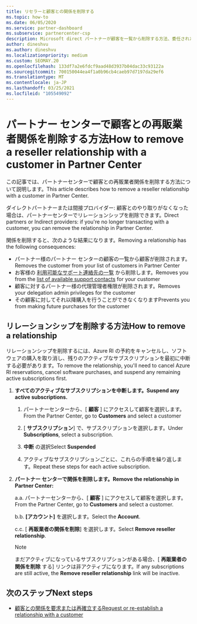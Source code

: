 ```yaml
---
title: リセラーと顧客との関係を削除する
ms.topic: how-to
ms.date: 06/05/2020
ms.service: partner-dashboard
ms.subservice: partnercenter-csp
description: Microsoft direct パートナーが顧客を一覧から削除する方法、委任された管理者特権を削除する方法、顧客のサポートまたは購入を停止する方法について説明します。
author: dineshvu
ms.author: dineshvu
ms.localizationpriority: medium
ms.custom: SEOMAY.20
ms.openlocfilehash: 133df7a2e6fdcf9aad48d3937b04dac33c93122a
ms.sourcegitcommit: 700150044ea4f1a0b96cb4caeb97d7197da29ef6
ms.translationtype: MT
ms.contentlocale: ja-JP
ms.lasthandoff: 03/25/2021
ms.locfileid: "105549092"
---
```

# <a name="how-to-remove-a-reseller-relationship-with-a-customer-in-partner-center"></a><span data-ttu-id="395e6-103">パートナー センターで顧客との再販業者関係を削除する方法</span><span class="sxs-lookup"><span data-stu-id="395e6-103">How to remove a reseller relationship with a customer in Partner Center</span></span>

<span data-ttu-id="395e6-104">この記事では、パートナーセンターで顧客との再販業者関係を削除する方法について説明します。</span><span class="sxs-lookup"><span data-stu-id="395e6-104">This article describes how to remove a reseller relationship with a customer in Partner Center.</span></span>

<span data-ttu-id="395e6-105">ダイレクトパートナーまたは間接プロバイダー: 顧客とのやり取りがなくなった場合は、パートナーセンターでリレーションシップを削除できます。</span><span class="sxs-lookup"><span data-stu-id="395e6-105">Direct partners or Indirect providers: if you're no longer transacting with a customer, you can remove the relationship in Partner Center.</span></span>

<span data-ttu-id="395e6-106">関係を削除すると、次のような結果になります。</span><span class="sxs-lookup"><span data-stu-id="395e6-106">Removing a relationship has the following consequences:</span></span>

- <span data-ttu-id="395e6-107">パートナー様のパートナー センターの顧客の一覧から顧客が削除されます。</span><span class="sxs-lookup"><span data-stu-id="395e6-107">Removes the customer from your list of customers in Partner Center</span></span>
- <span data-ttu-id="395e6-108">お客様の [利用可能なサポート連絡先の一覧](assign-support-contacts.md) から削除します。</span><span class="sxs-lookup"><span data-stu-id="395e6-108">Removes you from the [list of available support contacts](assign-support-contacts.md) for your customer</span></span>
- <span data-ttu-id="395e6-109">顧客に対するパートナー様の代理管理者権限が削除されます。</span><span class="sxs-lookup"><span data-stu-id="395e6-109">Removes your delegation admin privileges for the customer</span></span>
- <span data-ttu-id="395e6-110">その顧客に対してそれ以降購入を行うことができなくなります</span><span class="sxs-lookup"><span data-stu-id="395e6-110">Prevents you from making future purchases for the customer</span></span>

## <a name="how-to-remove-a-relationship"></a><span data-ttu-id="395e6-111">リレーションシップを削除する方法</span><span class="sxs-lookup"><span data-stu-id="395e6-111">How to remove a relationship</span></span>

<span data-ttu-id="395e6-112">リレーションシップを削除するには、Azure RI の予約をキャンセルし、ソフトウェアの購入を取り消し、残りのアクティブなサブスクリプションを最初に中断する必要があります。</span><span class="sxs-lookup"><span data-stu-id="395e6-112">To remove the relationship, you'll need to cancel Azure RI reservations, cancel software purchases, and suspend any remaining active subscriptions first.</span></span>

1. <span data-ttu-id="395e6-113">**すべてのアクティブなサブスクリプションを中断します。**</span><span class="sxs-lookup"><span data-stu-id="395e6-113">**Suspend any active subscriptions.**</span></span>

   1. <span data-ttu-id="395e6-114">パートナーセンターから、[ **顧客** ] にアクセスして顧客を選択します。</span><span class="sxs-lookup"><span data-stu-id="395e6-114">From the Partner Center, go to **Customers** and select a customer</span></span>

   2. <span data-ttu-id="395e6-115">[ **サブスクリプション**] で、サブスクリプションを選択します。</span><span class="sxs-lookup"><span data-stu-id="395e6-115">Under **Subscriptions**, select a subscription.</span></span>

   3. <span data-ttu-id="395e6-116">**中断** の選択</span><span class="sxs-lookup"><span data-stu-id="395e6-116">Select **Suspended**</span></span>

   4. <span data-ttu-id="395e6-117">アクティブなサブスクリプションごとに、これらの手順を繰り返します。</span><span class="sxs-lookup"><span data-stu-id="395e6-117">Repeat these steps for each active subscription.</span></span>

2. <span data-ttu-id="395e6-118">**パートナー センターで関係を削除します。**</span><span class="sxs-lookup"><span data-stu-id="395e6-118">**Remove the relationship in Partner Center:**</span></span>

   <span data-ttu-id="395e6-119">a.</span><span class="sxs-lookup"><span data-stu-id="395e6-119">a.</span></span> <span data-ttu-id="395e6-120">パートナーセンターから、[ **顧客** ] にアクセスして顧客を選択します。</span><span class="sxs-lookup"><span data-stu-id="395e6-120">From the Partner Center, go to **Customers** and select a customer.</span></span>

   <span data-ttu-id="395e6-121">b.</span><span class="sxs-lookup"><span data-stu-id="395e6-121">b.</span></span> <span data-ttu-id="395e6-122">**[アカウント]** を選択します。</span><span class="sxs-lookup"><span data-stu-id="395e6-122">Select the **Account**.</span></span>

   <span data-ttu-id="395e6-123">c.</span><span class="sxs-lookup"><span data-stu-id="395e6-123">c.</span></span> <span data-ttu-id="395e6-124">[ **再販業者の関係を削除**] を選択します。</span><span class="sxs-lookup"><span data-stu-id="395e6-124">Select **Remove reseller relationship**.</span></span>

   > [!NOTE]
   > <span data-ttu-id="395e6-125">まだアクティブになっているサブスクリプションがある場合、[ **再販業者の関係を削除** する] リンクは非アクティブになります。</span><span class="sxs-lookup"><span data-stu-id="395e6-125">If any subscriptions are still active, the **Remove reseller relationship** link will be inactive.</span></span>

## <a name="next-steps"></a><span data-ttu-id="395e6-126">次のステップ</span><span class="sxs-lookup"><span data-stu-id="395e6-126">Next steps</span></span>

- [<span data-ttu-id="395e6-127">顧客との関係を要求または再確立する</span><span class="sxs-lookup"><span data-stu-id="395e6-127">Request or re-establish a relationship with a customer</span></span>](request-a-relationship-with-a-customer.md)
